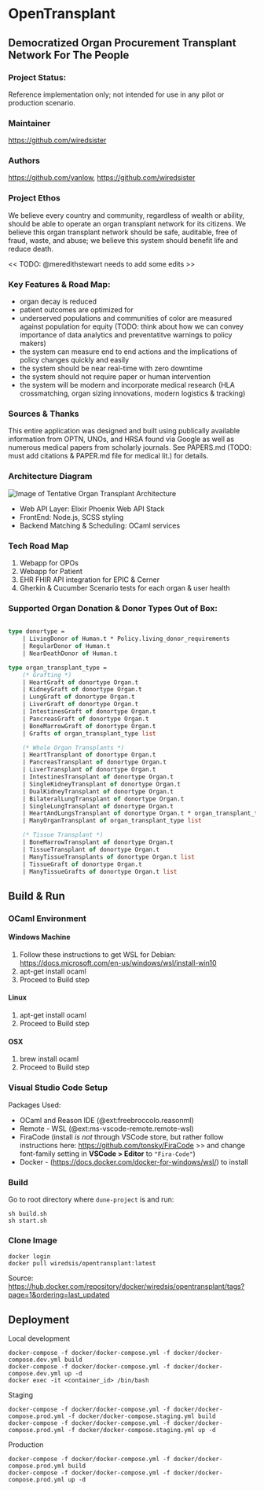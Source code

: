 
# OpenTransplant

## Democratized Organ Procurement Transplant Network For The People

### Project Status: 

Reference implementation only; not intended for use in any pilot or production scenario.

### Maintainer
https://github.com/wiredsister

### Authors
https://github.com/yanlow, https://github.com/wiredsister

### Project Ethos

We believe every country and community, regardless of wealth or ability, should be able to operate an organ transplant network for its citizens. We believe this organ transplant network should be safe, auditable, free of fraud, waste, and abuse; we believe this system should benefit life and reduce death. 

<< TODO: @meredithstewart needs to add some edits >>

### Key Features & Road Map:
- organ decay is reduced
- patient outcomes are optimized for
- underserved populations and communities of color are measured against population for equity (TODO: think about how we can convey importance of data analytics and preventatitve warnings to policy makers)
- the system can measure end to end actions and the implications of policy changes quickly and easily
- the system should be near real-time with zero downtime
- the system should not require paper or human intervention
- the system will be modern and incorporate medical research (HLA crossmatching, organ sizing innovations, modern logistics & tracking)

### Sources & Thanks

This entire application was designed and built using publically available information from OPTN, UNOs, and HRSA found via Google as well as numerous medical papers from scholarly journals. See PAPERS.md (TODO: must add citations & PAPER.md file for medical lit.) for details.

### Architecture Diagram

![Image of Tentative Organ Transplant Architecture](https://user-images.githubusercontent.com/3818802/103159093-38953800-4793-11eb-87c7-090c816c9cc9.jpg)

- Web API Layer: Elixir Phoenix Web API Stack
- FrontEnd: Node.js, SCSS styling
- Backend Matching & Scheduling: OCaml services

### Tech Road Map

1. Webapp for OPOs
2. Webapp for Patient
3. EHR FHIR API integration for EPIC & Cerner
4. Gherkin & Cucumber Scenario tests for each organ & user health

### Supported Organ Donation & Donor Types Out of Box: 

```ocaml

type donortype = 
    | LivingDonor of Human.t * Policy.living_donor_requirements
    | RegularDonor of Human.t
    | NearDeathDonor of Human.t

type organ_transplant_type =
    (* Grafting *)
    | HeartGraft of donortype Organ.t
    | KidneyGraft of donortype Organ.t
    | LungGraft of donortype Organ.t
    | LiverGraft of donortype Organ.t
    | IntestinesGraft of donortype Organ.t
    | PancreasGraft of donortype Organ.t
    | BoneMarrowGraft of donortype Organ.t
    | Grafts of organ_transplant_type list

    (* Whole Organ Transplants *)
    | HeartTransplant of donortype Organ.t
    | PancreasTransplant of donortype Organ.t
    | LiverTransplant of donortype Organ.t 
    | IntestinesTransplant of donortype Organ.t
    | SingleKidneyTransplant of donortype Organ.t
    | DualKidneyTransplant of donortype Organ.t
    | BilateralLungTransplant of donortype Organ.t
    | SingleLungTransplant of donortype Organ.t
    | HeartAndLungsTransplant of donortype Organ.t * organ_transplant_type
    | ManyOrganTransplant of organ_transplant_type list

    (* Tissue Transplant *)
    | BoneMarrowTransplant of donortype Organ.t
    | TissueTransplant of donortype Organ.t
    | ManyTissueTransplants of donortype Organ.t list
    | TissueGraft of donortype Organ.t
    | ManyTissueGrafts of donortype Organ.t list

```

## Build & Run

### OCaml Environment

#### Windows Machine

1. Follow these instructions to get WSL for Debian: 
https://docs.microsoft.com/en-us/windows/wsl/install-win10
2. apt-get install ocaml
3. Proceed to Build step

#### Linux

1. apt-get install ocaml
2. Proceed to Build step

#### OSX

1. brew install ocaml
2. Proceed to Build step

### Visual Studio Code Setup

Packages Used:

- OCaml and Reason IDE (@ext:freebroccolo.reasonml)
- Remote - WSL  (@ext:ms-vscode-remote.remote-wsl)
- FiraCode (install _is not_ through VSCode store, but rather follow instructions here: https://github.com/tonsky/FiraCode >> and change font-family setting in **VSCode > Editor** to `"Fira-Code"`)
- Docker - (https://docs.docker.com/docker-for-windows/wsl/) to install 

### Build

Go to root directory where `dune-project` is and run:

```
sh build.sh
sh start.sh
```

### Clone Image

```
docker login
docker pull wiredsis/opentransplant:latest
```
Source: https://hub.docker.com/repository/docker/wiredsis/opentransplant/tags?page=1&ordering=last_updated

## Deployment

Local development
```
docker-compose -f docker/docker-compose.yml -f docker/docker-compose.dev.yml build
docker-compose -f docker/docker-compose.yml -f docker/docker-compose.dev.yml up -d
docker exec -it <container_id> /bin/bash
```
Staging
```
docker-compose -f docker/docker-compose.yml -f docker/docker-compose.prod.yml -f docker/docker-compose.staging.yml build
docker-compose -f docker/docker-compose.yml -f docker/docker-compose.prod.yml -f docker/docker-compose.staging.yml up -d
```
Production
```
docker-compose -f docker/docker-compose.yml -f docker/docker-compose.prod.yml build
docker-compose -f docker/docker-compose.yml -f docker/docker-compose.prod.yml up -d
```
